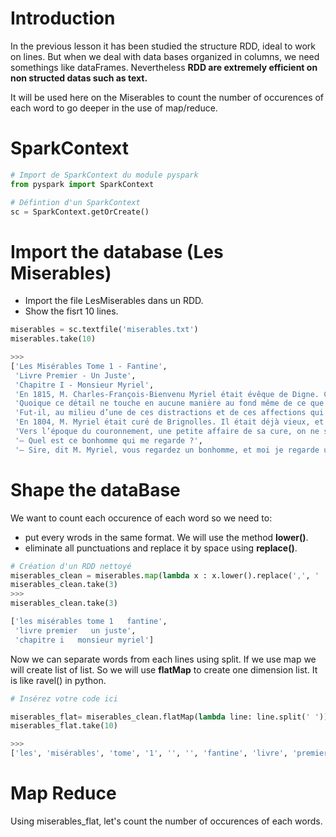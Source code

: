 # Introduction

In the previous lesson it has been studied the structure RDD, ideal to work on lines. But when we deal with data bases organized in columns, we need somethings like dataFrames. 
Nevertheless **RDD are extremely efficient on non structed datas such as text.**

It will be used here on the Miserables to count the number of occurences of each word to go deeper in the use of map/reduce.

# SparkContext

```python
# Import de SparkContext du module pyspark
from pyspark import SparkContext

# Défintion d'un SparkContext
sc = SparkContext.getOrCreate()
```

# Import the database (Les Miserables)

- Import the file LesMiserables dans un RDD.
- Show the fisrt 10 lines.



```python
miserables = sc.textfile('miserables.txt')
miserables.take(10)

>>>
['Les Misérables Tome 1 - Fantine',
 'Livre Premier - Un Juste',
 'Chapitre I - Monsieur Myriel',
 'En 1815, M. Charles-François-Bienvenu Myriel était évêque de Digne. C’était un vieillard d’environ soixante-quinze ans ; il occupait le siège de Digne depuis 1806.',
 'Quoique ce détail ne touche en aucune manière au fond même de ce que nous avons à raconter, il n’est peut-être pas inutile, ne fût-ce que pour être exact en tout, d’indiquer ici les bruits et les propos qui avaient couru sur son compte au moment où il était arrivé dans le diocèse. Vrai ou faux, ce qu’on dit des hommes tient souvent autant de place dans leur vie et surtout dans leur destinée que ce qu’ils font. M. Myriel était fils d’un conseiller au parlement d’Aix ; noblesse de robe. On contait de lui que son père, le réservant pour hériter de sa charge, l’avait marié de fort bonne heure, à dix-huit ou vingt ans, suivant un usage assez répandu dans les familles parlementaires. Charles Myriel, nonobstant ce mariage, avait, disait-on, beaucoup fait parler de lui. Il était bien fait de sa personne, quoique d’assez petite taille, élégant, gracieux, spirituel ; toute la première partie de sa vie avait été donnée au monde et aux galanteries. La révolution survint, les événements se précipitèrent, les familles parlementaires décimées, chassées, traquées, se dispersèrent. M. Charles Myriel, dès les premiers jours de la révolution, émigra en Italie. Sa femme y mourut d’une maladie de poitrine dont elle était atteinte depuis longtemps. Ils n’avaient point d’enfants. Que se passa-t-il ensuite dans la destinée de M. Myriel ? L’écroulement de l’ancienne société française, la chute de sa propre famille, les tragiques spectacles de 93, plus effrayants encore peut-être pour les émigrés qui les voyaient de loin avec le grossissement de l’épouvante, firent-ils germer en lui des idées de renoncement et de solitude ?',
 'Fut-il, au milieu d’une de ces distractions et de ces affections qui occupaient sa vie, subitement atteint d’un de ces coups mystérieux et terribles qui viennent quelquefois renverser, en le frappant au cœur, l’homme que les catastrophes publiques n’ébranleraient pas en le frappant dans son existence et dans sa fortune ? Nul n’aurait pu le dire ; tout ce qu’on savait, c’est que, lorsqu’il revint d’Italie, il était prêtre.',
 'En 1804, M. Myriel était curé de Brignolles. Il était déjà vieux, et vivait dans une retraite profonde.',
 'Vers l’époque du couronnement, une petite affaire de sa cure, on ne sait plus trop quoi, l’amena à Paris. Entre autres personnes puissantes, il alla solliciter pour ses paroissiens M. le cardinal Fesch. Un jour que l’empereur était venu faire visite à son oncle, le digne curé, qui attendait dans l’antichambre, se trouva sur le passage de sa majesté. Napoléon, se voyant regardé avec une certaine curiosité par ce vieillard, se retourna, et dit brusquement :',
 '— Quel est ce bonhomme qui me regarde ?',
 '— Sire, dit M. Myriel, vous regardez un bonhomme, et moi je regarde un grand homme. Chacun de nous peut profiter.']
```

# Shape the dataBase

We want to count each occurence of each word so we need to:
- put every wrods in the same format. We will use the method **lower()**.
- eliminate all punctuations and replace it by space using **replace()**.

```python
# Création d'un RDD nettoyé
miserables_clean = miserables.map(lambda x : x.lower().replace(',', ' ').replace('.', ' ').replace('-', ' ').replace('’', ' '))
miserables_clean.take(3)
>>>
miserables_clean.take(3)

['les misérables tome 1   fantine',
 'livre premier   un juste',
 'chapitre i   monsieur myriel']

```

Now we can separate words from each lines using split. If we use map we will create list of list. So we will use **flatMap** to create one dimension list. It is like ravel() in python.

```python
# Insérez votre code ici 

miserables_flat= miserables_clean.flatMap(lambda line: line.split(' '))
miserables_flat.take(10)

>>>
['les', 'misérables', 'tome', '1', '', '', 'fantine', 'livre', 'premier', '']

```


# Map Reduce

Using miserables_flat, let's count the number of occurences of each words.
